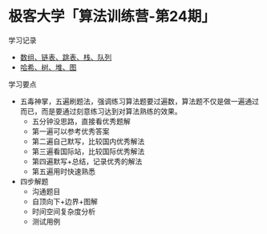 # 极客大学「算法训练营-第24期」



学习记录
- [数组、链表、跳表、栈、队列](https://github.com/xiaoboji/algorithm024/tree/main/Week_01)
- [哈希、树、堆、图](https://github.com/xiaoboji/algorithm024/tree/main/Week_02)

学习要点
- 五毒神掌，五遍刷题法，强调练习算法题要过遍数，算法题不仅是做一遍通过而已，而是要通过刻意练习达到对算法熟练的效果。
    * 五分钟没思路，直接看优秀题解
    * 第一遍可以参考优秀答案
    * 第二遍自己默写，比较国内优秀解法
    * 第三遍看国际站，比较国际优秀解法
    * 第四遍默写+总结，记录优秀的解法
    * 第五遍用时快速熟悉
- 四步解题
    * 沟通题目
    * 自顶向下+边界+图解
    * 时间空间复杂度分析
    * 测试用例
